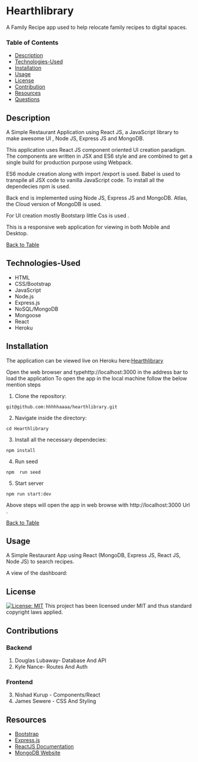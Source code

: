 # Hearthlibrary
A Family Recipe app used to help relocate family recipes to digital spaces.

### Table of Contents
 * [Description](#description)
 * [Technologies-Used](#technologies-used)
 * [Installation](#installation)
 * [Usage](#usage)
 * [License](#license)
 * [Contribution](#contribution)
 * [Resources](#resources)
 * [Questions](#questions)

## Description
  A Simple Restaurant Application using React JS, a JavaScript library to make awesome UI , Node JS, Express JS and MongoDB.

  This application uses React JS component oriented UI creation paradigm. The components are written in JSX and ES6 style and are combined to get a single build for production purpose using Webpack.

  ES6 module creation along with import /export is used. Babel is used to transpile all JSX code to vanilla JavaScript code. To install all the dependecies npm is used.

  Back end is implemented using Node JS, Express JS and MongoDB. Atlas, the Cloud version of MongoDB is used.

  For UI creation mostly Bootstarp little Css is used .

  This is a responsive web application for viewing in both Mobile and Desktop.


  [Back to Table](#table-of-contents) 


## Technologies-Used
* HTML
* CSS/Bootstrap
* JavaScript
* Node.js
* Express.js
* NoSQL/MongoDB
* Mongoose
* React
* Heroku


 ## Installation
The application can be viewed live on Heroku here:[Hearthlibrary](https://hearth-library.herokuapp.com/login)


  Open the web browser and typehttp://localhost:3000 in the address bar to load the application
To open the app in the local machine follow the below mention steps 
1. Clone the repository:

``` 
git@github.com:hhhhhaaaa/hearthlibrary.git
```
2. Navigate inside the directory:

``` 
cd Hearthlibrary
```
3. Install all the necessary dependecies:

``` 
npm install
```
4. Run seed 
``` 
npm  run seed
```

5. Start server
``` 
npm run start:dev
```
Above steps will open the app in web browse  with http://localhost:3000  Url .

[Back to Table](#table-of-contents) 

 ## Usage

A Simple Restaurant App using React (MongoDB, Express JS, React JS, Node JS) to search recipes.

A view of the dashboard:


## License 
[![License: MIT](https://img.shields.io/badge/License-MIT-yellow.svg)](https://opensource.org/licenses/MIT) This project has been licensed under MIT  and thus  standard copyright laws applied.

## Contributions
  ### Backend
1. Douglas Lubaway- Database And API
2. Kyle Nance- Routes And Auth
  ### Frontend 
3. Nishad Kurup - Components/React
4. James Sewere - CSS And Styling

## Resources

*  [Bootstrap](https://getbootstrap.com/)
*  [Express.js](https://expressjs.com/)
*  [ReactJS Documentation](https://facebook.github.io/react/)
*  [MongoDB Website](https://www.mongodb.com/)



